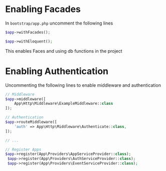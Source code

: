# Enabling Facades
In `bootstrap/app.php` uncomment the following lines

```php
$app->withFacades();

$app->withEloquent();
```

This enables Faces and using db functions in the project

# Enabling Authentication
Uncommenting the following lines to enable middleware and authentication

```php
// Middleware
$app->middleware([
    App\Http\Middleware\ExampleMiddleware::class
]);

// Authentication
$app->routeMiddleware([
    'auth' => App\Http\Middleware\Authenticate::class,
]);

// ...

// Register Apps
$app->register(App\Providers\AppServiceProvider::class);
 $app->register(App\Providers\AuthServiceProvider::class);
 $app->register(App\Providers\EventServiceProvider::class);
```
